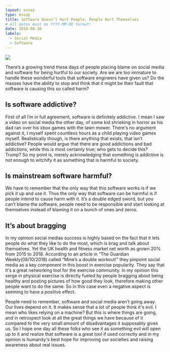 ```yaml
---
layout: essay
type: essay
title: Software Doesn’t Hurt People, People Hurt Themselves
# All dates must be YYYY-MM-DD format!
date: 2018-08-30
labels:
  - Social Media
  - Software
---
```


<img class="ui image" src="{{ site.baseurl }}/images/vader.jpg">


There’s a growing trend these days of people placing blame on social media and software for being hurtful to our society. Are we are too immature to handle these wonderful tools that software engineers have given us? Do the masses have the ability to stop and think that it might be their fault that software is causing this so called harm?

## Is software addictive?

First of all I’m in full agreement, software is definitely addictive. I mean I saw a video on social media the other day, of some kid shrieking in horror as his dad ran over his xbox games with the lawn mower.  There's no argument against it, I myself spent countless hours as a child playing video games myself. Realistically though, is there anything that exists, that isn’t addictive? People would argue that there are good addictions and bad addictions, while this is most certainly true; who gets to decide this? Trump?  So my point is, merely acknowledging that something is addictive is not enough to witchify it as something that is harmful to society.


## Is mainstream software harmful?

We have to remember that the only way that this software works is if we pick it up and use it.  Thus the only way that software can be harmful is if people intend to cause harm with it. It’s a double edged sword, but you can’t blame the software, people need to be responsible and start looking at themselves instead of blaming it on a bunch of ones and zeros.


## It’s about bragging
In my opinion social medias success is highly based on the fact that it lets people do what they like to do the most, which is brag and talk about themselves.  Yet the UK health and fitness market net worth as grown 20% from 2015 to 2018. According to an article in “The Guardian Weekly(08/10/2018) called “Mine’s a double workout!” they pinpoint social media as a key component in this boost in exercise popularity. They say that it's a great networking tool for the exercise community.  In my opinion this serge in physical exercise is directly fueled by  people bragging about being healthy and posting pictures of how good they look, therefore making other people want to do the same. So in this case even a negative aspect is seeming to have a positive effect.


People need to remember, software and social media aren’t going away.  Our lives depend on it. It makes sense that a lot of people think it's evil. I mean who likes relying on a machine? But this is where things are going, and in retrospect look at all the great things we have because of it compared to the very small amount of disadvantages it supposably gives us. So I hope one day all these folks who see it as something evil will open up to it and realize that software is a great tool if used correctly and in my opinion is humanity's best hope for improving our societies and raising awareness about real issues. 



